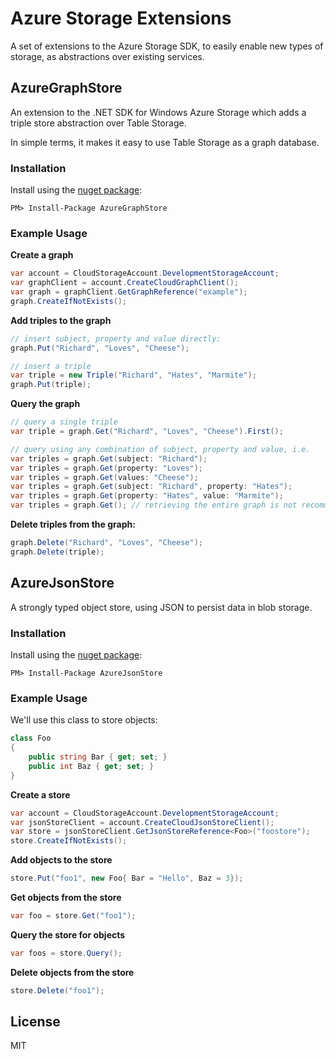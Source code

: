 # Azure Storage Extensions

A set of extensions to the Azure Storage SDK, to easily enable new types of storage, as abstractions over existing services.

## AzureGraphStore

An extension to the .NET SDK for Windows Azure Storage which adds a triple store abstraction over Table Storage.

In simple terms, it makes it easy to use Table Storage as a graph database.

### Installation

Install using the [nuget package](https://nuget.org/packages/AzureGraphStore/):

```
PM> Install-Package AzureGraphStore
```

### Example Usage

**Create a graph**

```c#
var account = CloudStorageAccount.DevelopmentStorageAccount;
var graphClient = account.CreateCloudGraphClient();
var graph = graphClient.GetGraphReference("example");
graph.CreateIfNotExists();
```

**Add triples to the graph**

```c#
// insert subject, property and value directly:
graph.Put("Richard", "Loves", "Cheese");

// insert a triple
var triple = new Triple("Richard", "Hates", "Marmite");
graph.Put(triple);
```

**Query the graph**

```c#
// query a single triple
var triple = graph.Get("Richard", "Loves", "Cheese").First();

// query using any combination of subject, property and value, i.e.
var triples = graph.Get(subject: "Richard");
var triples = graph.Get(property: "Loves");
var triples = graph.Get(values: "Cheese");
var triples = graph.Get(subject: "Richard", property: "Hates");
var triples = graph.Get(property: "Hates", value: "Marmite");
var triples = graph.Get(); // retrieving the entire graph is not recommended!
```

**Delete triples from the graph:**

```c#
graph.Delete("Richard", "Loves", "Cheese");
graph.Delete(triple);
```

## AzureJsonStore

A strongly typed object store, using JSON to persist data in blob storage.

### Installation

Install using the [nuget package](https://nuget.org/packages/AzureJsonStore/):

```
PM> Install-Package AzureJsonStore
```

### Example Usage

We'll use this class to store objects:

```c#
class Foo
{
    public string Bar { get; set; }
    public int Baz { get; set; }
}
```

**Create a store**

```c#
var account = CloudStorageAccount.DevelopmentStorageAccount;
var jsonStoreClient = account.CreateCloudJsonStoreClient();
var store = jsonStoreClient.GetJsonStoreReference<Foo>("foostore");
store.CreateIfNotExists();
```

**Add objects to the store**

```c#
store.Put("foo1", new Foo{ Bar = "Hello", Baz = 3});
```

**Get objects from the store**

```c#
var foo = store.Get("foo1");
```

**Query the store for objects**

```c#
var foos = store.Query();
```

**Delete objects from the store**

```c#
store.Delete("foo1");
```

## License

MIT
